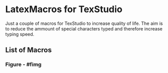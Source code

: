 # LatexMacros for TexStudio

Just a couple of macros for TexStudio to increase quality of life. The aim is to reduce the ammount of special characters typed and therefore increase typing speed.

## List of Macros
### Figure - #fimg
